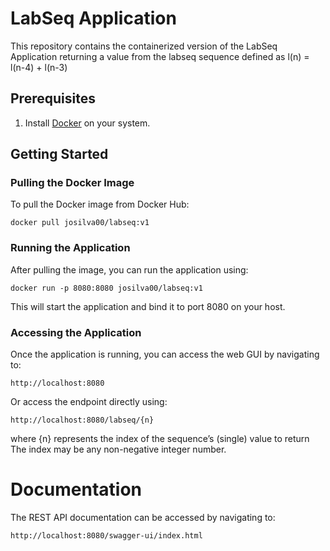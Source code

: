 # LabSeq Application

This repository contains the containerized version of the LabSeq Application returning a value from the labseq
sequence defined as  l(n) = l(n-4) + l(n-3)



## Prerequisites

1. Install [Docker](https://www.docker.com/products/docker-desktop) on your system.

## Getting Started

### Pulling the Docker Image

To pull the Docker image from Docker Hub:

```
docker pull josilva00/labseq:v1
```

### Running the Application
After pulling the image, you can run the application using:

```
docker run -p 8080:8080 josilva00/labseq:v1
```

This will start the application and bind it to port 8080 on your host.

### Accessing the Application
Once the application is running, you can access the web GUI by navigating to:
```
http://localhost:8080
```
Or access the endpoint directly using:
```
http://localhost:8080/labseq/{n}
```
where {n}
represents the index of the sequence’s (single) value to return
The index may be any non-negative integer number.

# Documentation
The REST API documentation can be accessed by navigating to:
```
http://localhost:8080/swagger-ui/index.html
```
